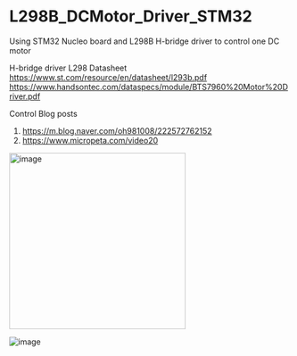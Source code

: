 # L298B_DCMotor_Driver_STM32
Using STM32 Nucleo board and L298B H-bridge driver to control one DC motor 

H-bridge driver L298 Datasheet
https://www.st.com/resource/en/datasheet/l293b.pdf
https://www.handsontec.com/dataspecs/module/BTS7960%20Motor%20Driver.pdf

Control Blog posts
1. https://m.blog.naver.com/oh981008/222572762152
2. https://www.micropeta.com/video20 



<img width="316" alt="image" src="https://github.com/saidijongo/L298B_DCMotor_Driver_STM32/assets/31678025/2dbb21e3-7e1e-4590-8cf1-f986b4532826">

![image](https://github.com/user-attachments/assets/7eb81631-e725-4f12-92c8-e101652ae66e)


